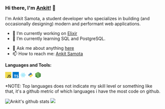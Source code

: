 ### Hi there, I'm [Ankit!](https://asamota.com) 👋

I'm Ankit Samota, a student developer who specializes in building (and occasionally designing) modern and performant web applications.

- 🔭 I’m currently working on [Elixir](https://github.com/purplepotion/Elixir)
- 🌱 I’m currently learning SQL and PostgreSQL.
<!-- - 👯 I’m looking to collaborate on ... -->
<!-- - 🤔 I’m looking for help with ... -->
- 💬 Ask me about anything [here](https://github.com/ankitkumarsamota121/ankitkumarsamota121/issues)
- 📫 How to reach me: [Ankit Samota](mailto:ankitkumarsamota121@gmail.com)
<!-- - 😄 Pronouns: ... -->
<!-- - ⚡ Fun fact: ... -->

**Languages and Tools:**  

<code><img height="20" src="https://raw.githubusercontent.com/github/explore/80688e429a7d4ef2fca1e82350fe8e3517d3494d/topics/javascript/javascript.png"></code>
<code><img height="20" src="https://raw.githubusercontent.com/github/explore/80688e429a7d4ef2fca1e82350fe8e3517d3494d/topics/typescript/typescript.png"></code>
<code><img height="20" src="https://raw.githubusercontent.com/github/explore/80688e429a7d4ef2fca1e82350fe8e3517d3494d/topics/react/react.png"></code>
<code><img height="20" src="https://raw.githubusercontent.com/github/explore/5c058a388828bb5fde0bcafd4bc867b5bb3f26f3/topics/python/python.png"></code>
<code><img height="20" src="https://raw.githubusercontent.com/github/explore/5c058a388828bb5fde0bcafd4bc867b5bb3f26f3/topics/nodejs/nodejs.png"></code>

*NOTE: Top languages does not indicate my skill level or something like that, it's a github metric of which languages i have the most code on github.

<img src="https://github-readme-stats.vercel.app/api?username=ankitkumarsamota121&include_all_commits=true&show_icons=true&theme=tokyonight" alt="Ankit's github stats"/>
<img src="https://github-readme-stats.vercel.app/api/top-langs/?username=ankitkumarsamota121&layout=compact&hide=jupyter%20notebook,c%2B%2B&theme=tokyonight" />
